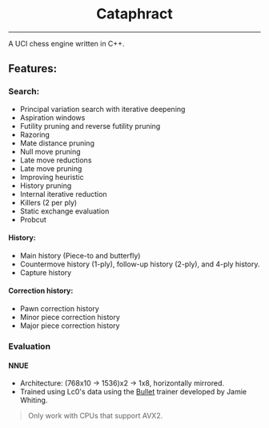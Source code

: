 <div align="center">

# Cataphract
___
</div>

A UCI chess engine written in C++.

## Features:
### Search:
* Principal variation search with iterative deepening
* Aspiration windows
* Futility pruning and reverse futility pruning
* Razoring
* Mate distance pruning
* Null move pruning
* Late move reductions
* Late move pruning
* Improving heuristic
* History pruning
* Internal iterative reduction
* Killers (2 per ply)
* Static exchange evaluation
* Probcut
#### History:
* Main history (Piece-to and butterfly)
* Countermove history (1-ply), follow-up history (2-ply), and 4-ply history.
* Capture history
#### Correction history:
* Pawn correction history
* Minor piece correction history
* Major piece correction history
### Evaluation
#### NNUE 
* Architecture: (768x10 -> 1536)x2 -> 1x8, horizontally mirrored.
* Trained using Lc0's data using the [Bullet](https://github.com/jw1912/bullet) trainer developed by Jamie Whiting.

> Only work with CPUs that support AVX2.
